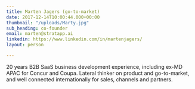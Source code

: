 ```yaml
---
title: Marten Jagers (go-to-market)
date: 2017-12-14T10:00:44.000+00:00
thumbnail: "/uploads/Marty.jpg"
sub_heading: co-founder
email: marten@stratapp.ai
linkedin: https://www.linkedin.com/in/martenjagers/
layout: person

---
```

20 years B2B SaaS business development experience, including ex-MD APAC for Concur and Coupa. Lateral thinker on product and go-to-market, and well connected internationally for sales, channels and partners.